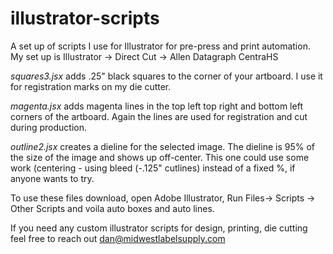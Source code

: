 # illustrator-scripts
A set up of scripts I use for Illustrator for pre-press and print automation. My set up is Illustrator -> Direct Cut -> Allen Datagraph CentraHS

*squares3.jsx* adds .25" black squares to the corner of your artboard. I use it for registration marks on my die cutter.

*magenta.jsx* adds magenta lines in the top left top right and bottom left corners of the artboard. Again the lines are used for registration and cut during production.

*outline2.jsx* creates a dieline for the selected image. The dieline is 95% of the size of the image and shows up off-center. This one could use some work (centering - using bleed (-.125" cutlines) instead of a fixed %, if anyone wants to try. 

To use these files download, open Adobe Illustrator, Run Files-> Scripts -> Other Scripts and voila auto boxes and auto lines.

If you need any custom illustrator scripts for design, printing, die cutting feel free to reach out dan@midwestlabelsupply.com 
